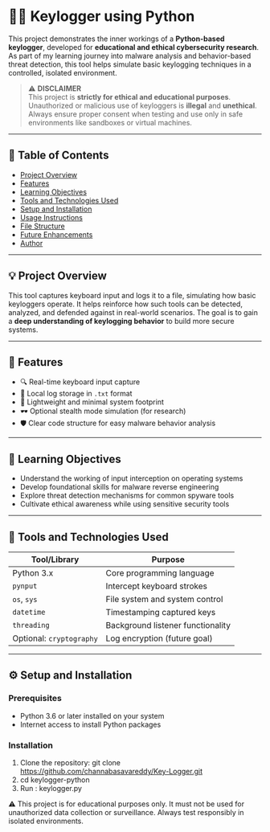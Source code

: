 # 🕵️‍♂️ Keylogger using Python

This project demonstrates the inner workings of a **Python-based keylogger**, developed for **educational and ethical cybersecurity research**. As part of my learning journey into malware analysis and behavior-based threat detection, this tool helps simulate basic keylogging techniques in a controlled, isolated environment.

> ⚠️ **DISCLAIMER**  
> This project is **strictly for ethical and educational purposes**. Unauthorized or malicious use of keyloggers is **illegal** and **unethical**. Always ensure proper consent when testing and use only in safe environments like sandboxes or virtual machines.

---

## 📌 Table of Contents

- [Project Overview](#project-overview)
- [Features](#features)
- [Learning Objectives](#learning-objectives)
- [Tools and Technologies Used](#tools-and-technologies-used)
- [Setup and Installation](#setup-and-installation)
- [Usage Instructions](#usage-instructions)
- [File Structure](#file-structure)
- [Future Enhancements](#future-enhancements)
- [Author](#author)

---

## 💡 Project Overview

This tool captures keyboard input and logs it to a file, simulating how basic keyloggers operate. It helps reinforce how such tools can be detected, analyzed, and defended against in real-world scenarios. The goal is to gain a **deep understanding of keylogging behavior** to build more secure systems.

---

## 🎯 Features

- 🔍 Real-time keyboard input capture
- 💾 Local log storage in `.txt` format
- 🧠 Lightweight and minimal system footprint
- 🕶️ Optional stealth mode simulation (for research)
- 🛡️ Clear code structure for easy malware behavior analysis

---

## 📘 Learning Objectives

- Understand the working of input interception on operating systems
- Develop foundational skills for malware reverse engineering
- Explore threat detection mechanisms for common spyware tools
- Cultivate ethical awareness while using sensitive security tools

---

## 🧰 Tools and Technologies Used

| Tool/Library     | Purpose                              |
|------------------|--------------------------------------|
| Python 3.x       | Core programming language            |
| `pynput`         | Intercept keyboard strokes           |
| `os`, `sys`      | File system and system control       |
| `datetime`       | Timestamping captured keys           |
| `threading`      | Background listener functionality    |
| Optional: `cryptography` | Log encryption (future goal)     |

---

## ⚙️ Setup and Installation

### Prerequisites
- Python 3.6 or later installed on your system
- Internet access to install Python packages

### Installation
1. Clone the repository:
   git clone https://github.com/channabasavareddy/Key-Logger.git
2. cd keylogger-python
3. Run : keylogger.py

⚠️ This project is for educational purposes only. It must not be used for unauthorized data collection or surveillance. Always test responsibly in isolated environments.

